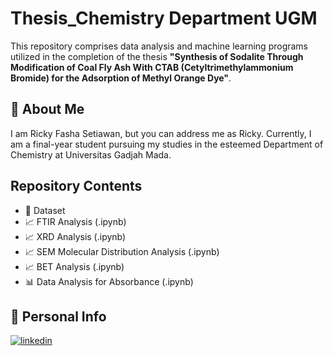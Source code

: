 
# Thesis_Chemistry Department UGM

This repository comprises data analysis and machine learning programs utilized in the completion of the thesis **"Synthesis of Sodalite Through Modification of Coal Fly Ash With CTAB (Cetyltrimethylammonium Bromide) for the Adsorption of Methyl Orange Dye"**.



## 🚀 About Me
I am Ricky Fasha Setiawan, but you can address me as Ricky. Currently, I am a final-year student pursuing my studies in the esteemed Department of Chemistry at Universitas Gadjah Mada.


## Repository Contents

- 💾 Dataset
- 📈 FTIR Analysis (.ipynb)
- 📈 XRD Analysis (.ipynb)
- 📈 SEM Molecular Distribution Analysis (.ipynb)
- 📈 BET Analysis (.ipynb)
- 📊 Data Analysis for Absorbance (.ipynb)


## 🔗 Personal Info

[![linkedin](https://img.shields.io/badge/linkedin-0A66C2?style=for-the-badge&logo=linkedin&logoColor=white)](https://linkedin.com/in/rickysetiawan651
)
